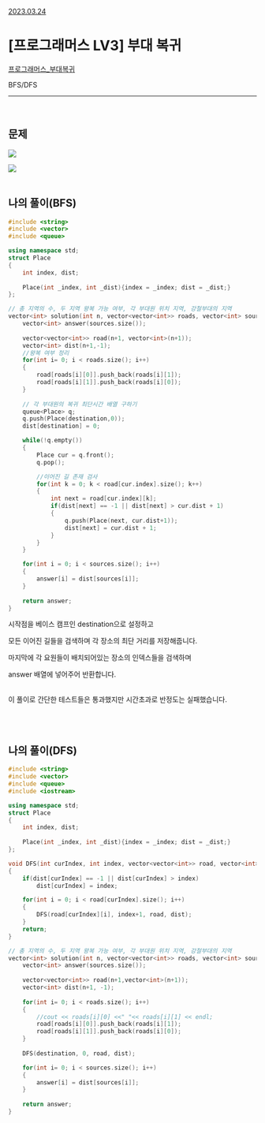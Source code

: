 [2023.03.24](#나의-풀이참고)

# __[프로그래머스 LV3] 부대 복귀__

[프로그래머스_부대복귀](https://school.programmers.co.kr/learn/courses/30/lessons/132266)

BFS/DFS

---- 

<BR>

## __문제__

<img src = "https://user-images.githubusercontent.com/80774412/227523543-896b6315-2f05-4ea0-bcdd-3a9025dfd298.PNG"></img>

<img src = "https://user-images.githubusercontent.com/80774412/227523553-bb58c0b3-28c8-4c3f-90c6-b127dbfc6f17.PNG"></img>
<BR><BR>

## __나의 풀이__(BFS)
```c++
#include <string>
#include <vector>
#include <queue>

using namespace std;
struct Place
{
    int index, dist;
    
    Place(int _index, int _dist){index = _index; dist = _dist;}
};

// 총 지역의 수, 두 지역 왕복 가능 여부, 각 부대원 위치 지역, 강철부대의 지역
vector<int> solution(int n, vector<vector<int>> roads, vector<int> sources, int destination) {
    vector<int> answer(sources.size());
    
    vector<vector<int>> road(n+1, vector<int>(n+1));
    vector<int> dist(n+1,-1);
    //왕복 여부 정리
    for(int i= 0; i < roads.size(); i++)
    {
        road[roads[i][0]].push_back(roads[i][1]);
        road[roads[i][1]].push_back(roads[i][0]);
    }
    
    // 각 부대원의 복귀 최단시간 배열 구하기
    queue<Place> q;
    q.push(Place(destination,0));
    dist[destination] = 0;

    while(!q.empty())
    {
        Place cur = q.front();
        q.pop();

        //이어진 길 존재 검사
        for(int k = 0; k < road[cur.index].size(); k++)
        {
            int next = road[cur.index][k];
            if(dist[next] == -1 || dist[next] > cur.dist + 1)
            {
                q.push(Place(next, cur.dist+1));
                dist[next] = cur.dist + 1;
            }
        }
    }

    for(int i = 0; i < sources.size(); i++)
    {
        answer[i] = dist[sources[i]];
    }
    
    return answer;
}
```
시작점을 베이스 캠프인 destination으로 설정하고

모든 이어진 길들을 검색하며 각 장소의 최단 거리를 저장해줍니다.

마지막에 각 요원들이 배치되어있는 장소의 인덱스들을 검색하며

answer 배열에 넣어주어 반환합니다.<br><Br>

이 풀이로 간단한 테스트들은 통과했지만 시간초과로 반정도는 실패했습니다.


<BR><bR>

## __나의 풀이__(DFS)
```c++
#include <string>
#include <vector>
#include <queue>
#include <iostream>

using namespace std;
struct Place
{
    int index, dist;
    
    Place(int _index, int _dist){index = _index; dist = _dist;}
};

void DFS(int curIndex, int index, vector<vector<int>> road, vector<int>& dist)
{
    if(dist[curIndex] == -1 || dist[curIndex] > index)
        dist[curIndex] = index;

    for(int i = 0; i < road[curIndex].size(); i++)
    {
        DFS(road[curIndex][i], index+1, road, dist);
    }
    return;
}

// 총 지역의 수, 두 지역 왕복 가능 여부, 각 부대원 위치 지역, 강철부대의 지역
vector<int> solution(int n, vector<vector<int>> roads, vector<int> sources, int destination) {
    vector<int> answer(sources.size());
    
    vector<vector<int>> road(n+1,vector<int>(n+1));
    vector<int> dist(n+1, -1);
    
    for(int i= 0; i < roads.size(); i++)
    {
        //cout << roads[i][0] <<" "<< roads[i][1] << endl;
        road[roads[i][0]].push_back(roads[i][1]);
        road[roads[i][1]].push_back(roads[i][0]);
    }
    
    DFS(destination, 0, road, dist);

    for(int i= 0; i < sources.size(); i++)
    {
        answer[i] = dist[sources[i]];
    }
    
    return answer;
}
```